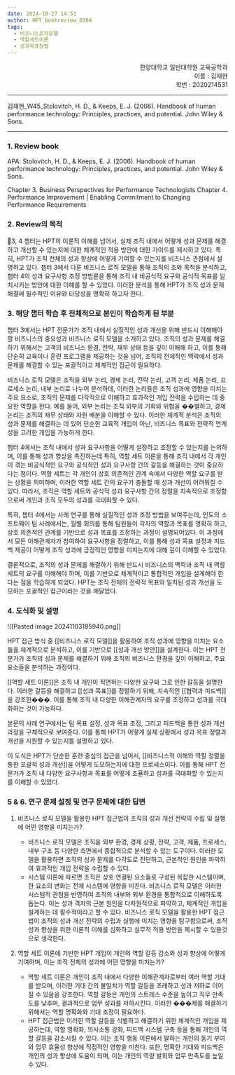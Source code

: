 ```yaml
---
date: 2024-10-27 14:53
author: HPT_bookreview_0304
tags:
  - 비즈니스로직모델
  - 역할세트이론
  - 성과목표정렬
---
```


<div style="text-align: right">한양대학교 일반대학원 교육공학과<br>이름 : 김재현 <br>
학번 : 2020214531</div>

---

김재현_W45_Stolovitch, H. D., & Keeps, E. J. (2006). Handbook of human performance technology: Principles, practices, and potential. John Wiley & Sons.

---
### 1. Review book

APA: Stolovitch, H. D., & Keeps, E. J. (2006). Handbook of human performance technology: Principles, practices, and potential. John Wiley & Sons.

Chapter 3. Business Perspectives for Performance Technologists
Chapter 4. Performance Improvement | Enabling Commitment to Changing Performance Requirements

### 2. Review의 목적

3, 4 챕터는 HPT의 이론적 이해를 넘어서, 실제 조직 내에서 어떻게 성과 문제를 해결하고 개선할 수 있는지에 대한 체계적인 적용 방안에 대한 가이드를 제시하고 있다. 특히, HPT가 조직 전체의 성과 향상에 어떻게 기여할 수 있는지를 비즈니스 관점에서 설명하고 있다. 챕터 3에서 다룬 비즈니스 로직 모델을 통해 조직의 조와 목적을 분석하고, 챕터 4의 성과 요구사항 조정 방법론을 통해 조직 내 비공식적 요구와 공식적 목표를 일치시키는 방안에 대한 이해를 할 수 있었다. 이러한 분석을 통해 HPT가 조직 성과 문제 해결에 필수적인 이유와 타당성을 명확히 하고자 한다.
### 3. 해당 챕터 학습 후 전체적으로 본인이 학습하게 된 부분

챕터 3에서는 HPT 전문가가 조직 내에서 실질적인 성과 개선을 위해 반드시 이해해야 할 비즈니스의 중요성과 비즈니스 로직 모델을 소개하고 있다. 조직의 성과 문제를 해결하기 위해서는 고객의 비즈니스 환경, 전략, 재무 상태 등을 깊이 이해해 하고, 이를 통해 단순히 교육이나 훈련 프로그램을 제공하는 것을 넘어, 조직의 전체적인 맥락에서 성과 문제를 해결할 수 있는 포괄적이고 체계적인 접근이 필요하다.

비즈니스 로직 모델은 조직을 외부 논리, 경제 논리, 전략 논리, 고객 논리, 제품 논리, 프로세스 논리, 내부 논리로 나누어 분석하데, 이러한 논리들은 조직 성과에 영향을 미치는 주요 요소로, 조직의 문제를 다각적으로 이해하고 효과적인 개입 전략을 수립하는 데 중요한 역할을 한다. 예를 들어, 외부 논리는 조직 외부의 기회와 위협을 ��별하고, 경제 논리는 조직의 재무 상태와 자원 배분을 이해할 수 있다. 이러한 체계적 분석은 조직의 성과 문제를 해결하는 데 있어 단순한 교육적 개입이 아닌, 비즈니스 목표와 전략적 연계성을 고려한 개입을 가능하게 한다.

챕터 4에서는 조직 내에서 성과 요구사항을 어떻게 설정하고 조정할 수 있는지를 논의하며, 이를 통해 성과 향상을 촉진하는데 특히, 역할 세트 이론을 통해 조직 내에서 각 개인이 겪는 비공식적인 요구와 공식적인 성과 요구사항 간의 갈등을 해결하는 것이 중요하다는 점이다. 역할 세트는 각 개인이 상호 의존적인 관계 속에서 다양한 역할 요구를 받는 상황을 의미하며, 이러한 역할 세트 간의 요구가 충돌할 때 성과 개선이 어려워질 수 있다. 따라서, 조직은 역할 세트와 공식적 성과 요구사항 간의 정렬을 지속적으로 조정함으로써 개인과 조직 모두의 성과를 극대화할 수 있다.

특히, 챕터 4에서는 사례 연구를 통해 실질적인 성과 조정 방법을 보여주는데, 인도의 소프트웨어 팀 사례에서는, 월별 회의를 통해 팀원들이 각자의 역할과 목표를 명확히 하고, 상호 의존적인 관계를 기반으로 성과 목표를 조정하는 과정이 설명되어있다. 이 과정에서 모든 이해관계자가 참여하여 요구사항을 정렬하고, 이를 통해 성과 목표 설정과 피드백 제공이 어떻게 조직 성과에 긍정적인 영향을 미치는지에 대해 깊이 이해할 수 있었다.

결론적으로, 조직의 성과 문제를 해결하기 위해 반드시 비즈니스의 맥락과 조직 내 역할 세트의 요구를 이해해야 하며, 이를 기반으로 체계적이고 통합적인 개입을 설계해야 한다는 점을 학습하게 되었다. HPT는 조직 전체의 전략적 목표와 일치된 성과 개선을 도모하는 포괄적인 접근이라는 것을 깨달았다.
### 4. 도식화 및 설명 
![[Pasted image 20241103185940.png]]

HPT 접근 방식 중 [[비즈니스 로직 모델]]을 활용하여 조직 성과에 영향을 미치는 요소들을 체계적으로 분석하고, 이를 기반으로 [[성과 개선 방안]]을 설계한다. 이는 HPT 전문가가 조직의 성과 문제를 해결하기 위해 조직의 비즈니스 환경을 깊이 이해하고, 주요 요소들을 분석하는 과정이다.

[[역할 세트 이론]]은 조직 내 개인이 직면하는 다양한 요구와 그로 인한 갈등을 설명한다. 이러한 갈등을 해결하고 [[성과 목표]]를 정렬하기 위해, 지속적인 [[협력과 피드백]]을 강조한���. 이를 통해 조직 내 다양한 이해관계자의 요구를 조정하고 성과를 극대화하는 것이 가능하다.

본문의 사례 연구에서는 팀 목표 설정, 성과 목표 조정, 그리고 피드백을 통한 성과 개선 과정을 구체적으로 보여준다. 이를 통해 HPT가 어떻게 실제 상황에서 성과 목표 정렬과 개선을 지원할 수 있는지를 설명하고 있다.

이 도식은 HPT가 단순한 훈련 중심의 접근을 넘어서, [[비즈니스적 이해와 역할 정렬을 통한 포괄적 성과 개선]]을 어떻게 도모하는지에 대한 프로세스이다. 이를 통해 HPT 전문가가 조직 내 다양한 요구사항과 목표를 어떻게 조율하고 성과를 극대화할 수 있는지를 이해할 수 있었다.
### 5 & 6. 연구 문제 설정 및 연구 문제에 대한 답변

1. 비즈니스 로직 모델을 활용한 HPT 접근법이 조직의 성과 개선 전략의 수립 및 실행에 어떤 영향을 미치는가?
	- 비즈니스 로직 모델은 조직을 외부 환경, 경제 상황, 전략, 고객, 제품, 프로세스, 내부 구조 등 다양한 측면에서 종합적으로 분석할 수 있는 도구이다. 이러한 모델을 활용하면 조직의 성과 문제를 다각도로 진단하고, 근본적인 원인을 파악하여 효과적인 개입 전략을 수립할 수 있다.
	- 시스템 이론에 따르면 조직은 상호 연결된 요소들로 구성된 복잡한 시스템이며, 한 요소의 변화는 전체 시스템에 영향을 미친다. 비즈니스 로직 모델은 이러한 시스템적 관점을 반영하여 조직의 내부와 외부 환경을 통합적으로 이해하도록 돕는다. 이는 성과 격차의 근본 원인을 다차원적으로 파악하고, 체계적인 개입을 설계하는 데 필수적이라고 할 수 있다. 비즈니스 로직 모델을 활용한 HPT 접근법이 조직의 성과 개선 전략의 수립과 실행에 미치는 영향을 탐구함으로써, 조직 성과 향상을 위한 이론적 이해를 심화하고 실무적 적용 방안을 제시할 수 있을것으로 생각한다.

2. 역할 세트 이론에 기반한 HPT 개입이 개인의 역할 갈등 감소와 성과 향상에 어떻게 기여하며, 이는 조직 전체의 성과에 어떤 영향을 미치는가?
	- 역할 세트 이론은 개인이 조직 내에서 다양한 이해관계자로부터 여러 역할 기대를 받으며, 이러한 기대 간의 불일치가 역할 갈등을 초래하고 성과 저하로 이어질 수 있음을 강조한다. 역할 갈등은 개인의 스트레스 수준을 높이고 직무 만족도를 낮추며, 결과적으로 업무 성과를 저하시킨다. 이러한 ���제를 해결하기 위해서는 역할 명확화와 기대 조정이 필요하다.
	- HPT 접근법은 이러한 역할 갈등을 식별하고 해결하기 위한 체계적인 개입을 제공하는데, 역할 명확화, 의사소통 강화, 피드백 시스템 구축 등을 통해 개인의 역할 갈등을 감소시킬 수 있다. 이는 조직 행동 이론에서 말하는 개인의 동기 부여와 업무 효율성 향상에 직접적인 영향을 미친다. 또한, 명확한 기대와 피드백은 개인의 성과 향상에 도움이 되며, 이는 개인의 역량 발휘와 업무 만족도를 높일 수 있다.
